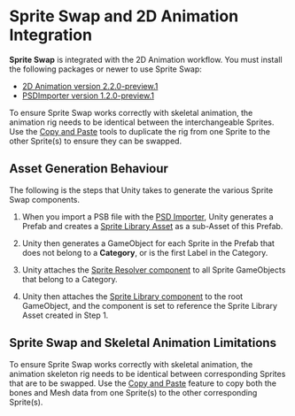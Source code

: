 # Sprite Swap and 2D Animation Integration

__Sprite Swap__ is integrated with the 2D Animation workflow. You must install the following packages or newer to use Sprite Swap:

- [2D Animation version 2.2.0-preview.1](https://docs.unity3d.com/Packages/com.unity.2d.animation@latest/index.html?preview=1)
- [PSDImporter version 1.2.0-preview.1](https://docs.unity3d.com/Packages/com.unity.2d.psdimporter@latest/index.html?preview=1)

To ensure Sprite Swap works correctly with skeletal animation, the animation rig needs to be identical between the interchangeable Sprites. Use the [Copy and Paste](CopyPasteSkele.md) tools to duplicate the rig from one Sprite to the other Sprite(s) to ensure they can be swapped.

## Asset Generation Behaviour

The following is the steps that Unity takes to generate the various Sprite Swap components.

1. When you import a PSB file with the [PSD Importer](https://docs.unity3d.com/Packages/com.unity.2d.psdimporter@latest/index.html?preview=1), Unity generates a Prefab and creates a [Sprite Library Asset](SLAsset.md) as a sub-Asset of this Prefab.

2. Unity then generates a GameObject for each Sprite in the Prefab that does not belong to a __Category__, or is the first Label in the Category.

3. Unity attaches the [Sprite Resolver component](SRComponent.md) to all Sprite GameObjects that belong to a Category.

4. Unity then attaches the [Sprite Library component](SLComponent.md) to the root GameObject, and the component is set to reference the Sprite Library Asset created in Step 1.

## Sprite Swap and Skeletal Animation Limitations

To ensure Sprite Swap works correctly with skeletal animation, the animation skeleton rig needs to be identical between corresponding Sprites that are to be swapped. Use the [Copy and Paste](CopyPasteSkele.md) feature to copy both the bones and Mesh data from one Sprite(s) to the other corresponding Sprite(s).